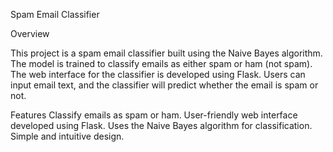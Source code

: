 
 Spam Email Classifier

 Overview

This project is a spam email classifier built using the Naive Bayes algorithm. The model is trained to classify emails as either spam or ham (not spam). The web interface for the classifier is developed using Flask. Users can input email text, and the classifier will predict whether the email is spam or not.


 Features
 Classify emails as spam or ham.
 User-friendly web interface developed using Flask.
 Uses the Naive Bayes algorithm for classification.
 Simple and intuitive design.



